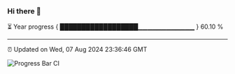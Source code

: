 ### Hi there 👋

⏳ Year progress { ██████████████████▁▁▁▁▁▁▁▁▁▁▁▁ } 60.10 %

---

⏰ Updated on Wed, 07 Aug 2024 23:36:46 GMT

![Progress Bar CI](https://github.com/IshwaranRudhara/GIT-ACTION/workflows/Progress%20Bar%20CI/badge.svg)

